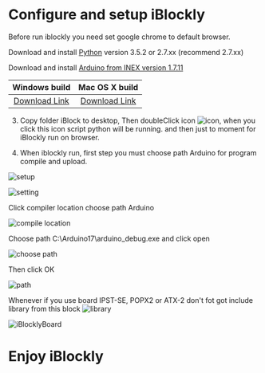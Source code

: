 # Configure and setup iBlockly

Before run iblockly you need set google chrome to default browser.

Download and install [Python][1] version 3.5.2 or 2.7.xx (recommend 2.7.xx)

Download and install [Arduino from INEX version 1.7.11][4]

| Windows build       | Mac OS X build       |
|:-------------------:|:--------------------:|
| [Download Link][2]  | [Download Link][3]    |

3. Copy folder iBlock to desktop, Then doubleClick icon ![icon](http://doc.inex.co.th/wp-content/uploads/2016/11/2016-12-08_152631.png), when you click this icon script python will be running. and then just to moment for iBlockly run on browser.

4. When iblockly run, first step you must choose path Arduino for program compile and upload.

  ![setup](http://doc.inex.co.th/wp-content/uploads/2016/11/2016-12-08_153710-1024x519.png)

  ![setting](http://doc.inex.co.th/wp-content/uploads/2016/11/2016-12-08_153811.png)

  Click compiler location choose path Arduino

  ![compile location](http://doc.inex.co.th/wp-content/uploads/2016/11/2016-12-10_152545.png)

  Choose path C:\Arduino17\arduino_debug.exe and click open

  ![choose path](http://doc.inex.co.th/wp-content/uploads/2016/11/2016-12-08_153931.png)

  Then click OK

  ![path](http://doc.inex.co.th/wp-content/uploads/2016/11/2016-12-10_154632.png)

  Whenever if you use board IPST-SE, POPX2 or ATX-2 don't fot got include library from this block ![library](http://doc.inex.co.th/wp-content/uploads/2016/11/2016-12-08_160456.png)

  ![iBlocklyBoard](http://doc.inex.co.th/wp-content/uploads/2016/11/Picture1-1.png)

  # Enjoy iBlockly

[1]: https://www.python.org/downloads/
[2]: http://www.inex.co.th/store/software/Arduino1.7.11_Setup161201.exe
[3]: http://www.inex.co.th/store/software/Arduino1.7.11_Setup161201.dmg
[4]: http://inex.co.th/shop/index.php/software-download